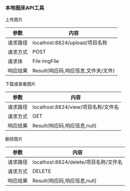 ### 本地图床API工具

上传图片

| 参数     | 内容                                |
| -------- | ----------------------------------- |
| 请求路径 | localhost:8824/upload/项目名称      |
| 请求方式 | POST                                |
| 请求体   | File imgFile                        |
| 响应结果 | Result(响应码,响应信息,文件夹/文件) |

下载或查看图片

| 参数     | 内容                           |
| -------- |------------------------------|
| 请求路径 | localhost:8824/view/项目名称/文件名 |
| 请求方式 | GET                          |
| 响应结果 | Result(响应码,响应信息,null)        |

删除图片

| 参数     | 内容                                  |
| -------- | ------------------------------------- |
| 请求路径 | localhost:8824/delete/项目名称/文件名 |
| 请求方式 | DELETE                                |
| 响应结果 | Result(响应码,响应信息,null)          |
